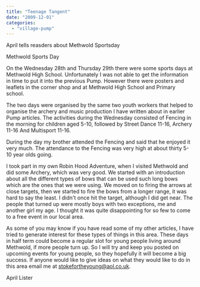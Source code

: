 ```yaml
---
title: "Teenage Tangent"
date: "2009-12-01"
categories: 
  - "village-pump"
---
```


April tells reasders about Methwold Sportsday

Methwold Sports Day

On the Wednesday 28th and Thursday 29th there were some sports days at Methwold High School. Unfortunately I was not able to get the information in time to put it into the previous Pump. However there were posters and leaflets in the corner shop and at Methwold High School and Primary school.

The two days were organised by the same two youth workers that helped to organise the archery and music production I have written about in earlier Pump articles. The activities during the Wednesday consisted of Fencing in the morning for children aged 5-10, followed by Street Dance 11-16, Archery 11-16 And Multisport 11-16.

During the day my brother attended the Fencing and said that he enjoyed it very much. The attendance to the Fencing was very high at about thirty 5-10 year olds going.

I took part in my own Robin Hood Adventure, when I visited Methwold and did some Archery, which was very good. We started with an introduction about all the different types of bows that can be used such long bows which are the ones that we were using. We moved on to firing the arrows at close targets, then we started to fire the bows from a longer range, it was hard to say the least. I didn't once hit the target, although I did get near. The people that turned up were mostly boys with two exceptions, me and another girl my age. I thought it was quite disappointing for so few to come to a free event in our local area.

As some of you may know if you have read some of my other articles, I have tried to generate interest for these types of things in this area. These days in half term could become a regular slot for young people living around Methwold, if more people turn up. So I will try and keep you posted on upcoming events for young people, so they hopefully it will become a big success. If anyone would like to give ideas on what they would like to do in this area email me at stokefortheyoung@aol.co.uk.

April Lister
